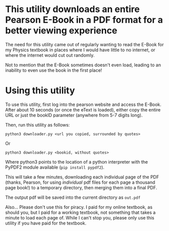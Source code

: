 # This utility downloads an entire Pearson E-Book in a PDF format for a better viewing experience

The need for this utility came out of regularly wanting to read the E-Book for my Physics textbook
in places where I would have little to no internet, or where the internet would cut out randomly.

Not to mention that the E-Book sometimes doesn't even load, leading to an inability to even use the book in the first place!

# Using this utility

To use this utility, first log into the pearson website and access the E-Book. After about 10 seconds (or once the eText is loaded), either copy the entire URL or just the bookID parameter (anywhere from 5-7 digits long).

Then, run this utility as follows:

    python3 downloader.py <url you copied, surrounded by quotes>

Or

	python3 downloader.py <bookid, without quotes>

Where python3 points to the location of a python interpreter with the PyPDF2 module available (`pip install pypdf2`).

This will take a few minutes, downloading each individual page of the PDF (thanks, Pearson, for using *individual* pdf files for each page a thousand page book!) to a temporary directory, then merging them into a final PDF.

The output pdf will be saved into the current directory as `out.pdf`

Also... Please don't use this for piracy. I paid for my online textbook, as should you, but I paid for a working textbook, not something that takes a minute to load each page of. While I can't stop you, please only use this utility if you have paid for the textbook.
